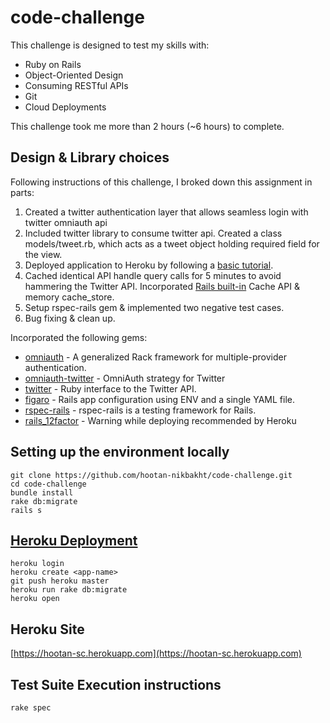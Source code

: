 # code-challenge

This challenge is designed to test my skills with:

* Ruby on Rails
* Object-Oriented Design
* Consuming RESTful APIs
* Git
* Cloud Deployments

This challenge took me more than 2 hours (~6 hours) to complete.

## Design & Library choices

Following instructions of this challenge, I broked down this assignment in parts:

1. Created a twitter authentication layer that allows seamless login with twitter omniauth api
2. Included twitter library to consume twitter api. Created a class models/tweet.rb, which acts as a tweet object holding required field for the view.
3. Deployed application to Heroku by following a [basic tutorial](http://docs.railsbridge.org/intro-to-rails/deploying_to_heroku).
4. Cached identical API handle query calls for 5 minutes to avoid hammering the Twitter API. Incorporated [Rails built-in](http://guides.rubyonrails.org/caching_with_rails.html) Cache API & memory cache_store.
5. Setup rspec-rails gem & implemented two negative test cases.
6. Bug fixing & clean up.

Incorporated the following gems:

* [omniauth](https://rubygems.org/gems/omniauth/versions/1.3.1) - A generalized Rack framework for multiple-provider authentication.
* [omniauth-twitter](https://rubygems.org/gems/omniauth-twitter) - OmniAuth strategy for Twitter
* [twitter](https://rubygems.org/gems/twitter) - Ruby interface to the Twitter API.
* [figaro](https://rubygems.org/gems/figaro/versions/1.1.1) - Rails app configuration using ENV and a single YAML file.
* [rspec-rails](https://rubygems.org/gems/rspec-rails/versions/3.4.2) - rspec-rails is a testing framework for Rails.
* [rails_12factor](https://rubygems.org/gems/rails_12factor/versions/0.0.3) - Warning while deploying recommended by Heroku

## Setting up the environment locally

    git clone https://github.com/hootan-nikbakht/code-challenge.git
    cd code-challenge
    bundle install
    rake db:migrate
    rails s

## [Heroku Deployment](http://docs.railsbridge.org/intro-to-rails/deploying_to_heroku)

    heroku login
    heroku create <app-name>
    git push heroku master
    heroku run rake db:migrate
    heroku open

## Heroku Site

[https://hootan-sc.herokuapp.com](https://hootan-sc.herokuapp.com)

## Test Suite Execution instructions

    rake spec
